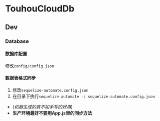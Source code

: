 # TouhouCloudDb

## Dev

### Database

#### 数据库配置

修改`config/config.json`

#### 数据表格式同步

1. 修改`sequelize-automate.config.json`
2. 在目录下执行`sequelize-automate -c sequelize-automate.config.json`

- (_机器生成的真不如手写的好用_)
- **生产环境最好不要用App.js里的同步方法**
